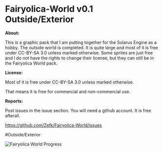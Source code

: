 # Fairyolica-World v0.1 Outside/Exterior

**About:**

This is a graphic pack that I am putting together for the Solarus Engine as a hobby. The outside world is completed. It is quite large and most of it is free under CC-BY-SA 3.0 unless marked otherwise. Some sprites are just free and I do not have the rights to change their license, but they can still be in the Fairyolica World pack.

**License:** 

Most of it is free under CC-BY-SA 3.0 unless marked otherwise.

That means it is free for commercial and non-commercial use.

**Reports:**

Post issues in the issue section. You will need a github account. It is free afterall.

https://github.com/Zefk/Fairyolica-World/issues

#Outside/Exterior

![Fairyolica World Progress](http://s33.postimg.org/5vwatpy6n/Fairyolica_World_tiles.png)
